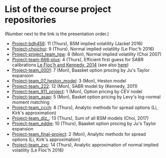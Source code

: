 # List of the course project repositories

(Number next to the link is the presentation order.)

* [Project-bdh456](https://www.github.com/PHBS-2017-ASP-Classroom/Project-bdh456): 11 (Thurs), BSM implied volatility (Jackel 2016)
* [Project-choichoi](https://www.github.com/PHBS-2017-ASP-Classroom/Project-choichoi): 9 (Thurs), Normal implied volatility (Le Floc'h 2016)
* [Project-project_team_tgw](https://www.github.com/PHBS-2017-ASP-Classroom/Project-project_team_tgw): 6 (Mon), Normal implied volatility (Choi 2007)
* [Project-team-666-plus](https://www.github.com/PHBS-2017-ASP-Classroom/Project-team-666-plus): 4 (Thurs), Efficient first guess for SABR calibrations [Le Floc’h and Kennedy, 2014](https://ssrn.com/abstract_id=2467231) (see also [here](https://www.clarusft.com/sabr-calibration-a-simple-explicit-initial-guess/))
* [Project-team_0001](https://www.github.com/PHBS-2017-ASP-Classroom/Project-team_0001): 7 (Mon), Baasket option procing by Ju's Taylor expansion
* [Project-team_07_heston_model](https://www.github.com/PHBS-2017-ASP-Classroom/Project-team_07_heston_model): 3 (Mon), Heston model
* [Project-team_222](https://www.github.com/PHBS-2017-ASP-Classroom/Project-team_222): 12 (Mon), SABR model by (Kennedy, 2011)
* [Project-team_911_project](https://www.github.com/PHBS-2017-ASP-Classroom/Project-team_911_project): 1 (Mon), Option pricing by CEV nodel 
* [Project-team_asap](https://www.github.com/PHBS-2017-ASP-Classroom/Project-team_asap): 5 (Mon), Basket option pricing by Levy's log-normal moment matching
* [Project-team_ccch](https://www.github.com/PHBS-2017-ASP-Classroom/Project-team_ccch): 8 (Thurs), Analytic methods for spread options (Li, Kirk's approximation)
* [Project-team_djz_](https://www.github.com/PHBS-2017-ASP-Classroom/Project-team_djz_): 13 (Thurs), Sum of all BSM models (Choi, 2017)
* [Project-team_eddie](https://www.github.com/PHBS-2017-ASP-Classroom/Project-team_eddie): 10 (Thurs), Baasket option procing by Ju's Taylor expansion
* [Project-team_final-project](https://www.github.com/PHBS-2017-ASP-Classroom/Project-team_final-project): 2 (Mon), Analytic methods for spread options (Li, Kirk's approximation)
* [Project-team_zxc](https://www.github.com/PHBS-2017-ASP-Classroom/Project-team_zxc): 14 (Thurs), Analytic approximation of normal implied volatility (Le Floc'h 2016)
